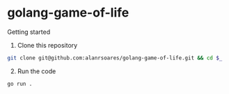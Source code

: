 # golang-game-of-life


Getting started

1. Clone this repository
```bash
git clone git@github.com:alanrsoares/golang-game-of-life.git && cd $_
```
2. Run the code
```bash
go run .
```
